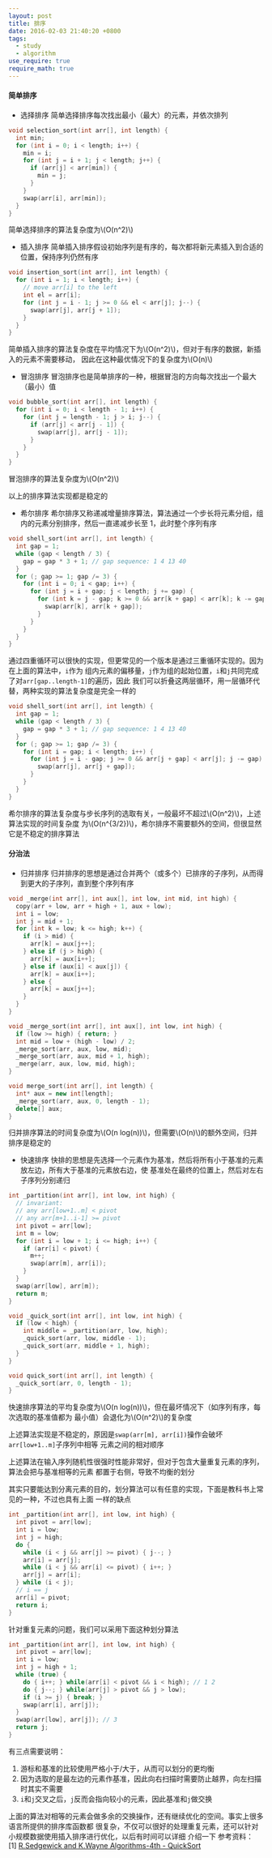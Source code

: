 ```yaml
---
layout: post
title: 排序
date: 2016-02-03 21:40:20 +0800
tags:
  - study
  - algorithm
use_require: true
require_math: true
---
```


#### 简单排序

* 选择排序
简单选择排序每次找出最小（最大）的元素，并依次排列

```cpp
void selection_sort(int arr[], int length) {
  int min;
  for (int i = 0; i < length; i++) {
    min = i;
    for (int j = i + 1; j < length; j++) {
      if (arr[j] < arr[min]) {
        min = j;
      }
    }
    swap(arr[i], arr[min]);
  }
}
```

简单选择排序的算法复杂度为\\(O(n^2)\\)

* 插入排序
简单插入排序假设初始序列是有序的，每次都将新元素插入到合适的位置，保持序列仍然有序

```cpp
void insertion_sort(int arr[], int length) {
  for (int i = 1; i < length; i++) {
    // move arr[i] to the left
    int el = arr[i];
    for (int j = i - 1; j >= 0 && el < arr[j]; j--) {
      swap(arr[j], arr[j + 1]);
    }
  }
}
```

简单插入排序的算法复杂度在平均情况下为\\(O(n^2)\\)，但对于有序的数据，新插入的元素不需要移动，
因此在这种最优情况下的复杂度为\\(O(n)\\)

* 冒泡排序
冒泡排序也是简单排序的一种，根据冒泡的方向每次找出一个最大（最小）值

```cpp
void bubble_sort(int arr[], int length) {
  for (int i = 0; i < length - 1; i++) {
    for (int j = length - 1; j > i; j--) {
      if (arr[j] < arr[j - 1]) {
        swap(arr[j], arr[j - 1]);
      }
    }
  }
}
```

冒泡排序的算法复杂度为\\(O(n^2)\\)

以上的排序算法实现都是稳定的

* 希尔排序
希尔排序又称递减增量排序算法，算法通过一个步长将元素分组，组内的元素分别排序，然后一直递减步长至
1，此时整个序列有序

```cpp
void shell_sort(int arr[], int length) {
  int gap = 1;
  while (gap < length / 3) {
    gap = gap * 3 + 1; // gap sequence: 1 4 13 40
  }
  for (; gap >= 1; gap /= 3) {
    for (int i = 0; i < gap; i++) {
      for (int j = i + gap; j < length; j += gap) {
        for (int k = j - gap; k >= 0 && arr[k + gap] < arr[k]; k -= gap) {
          swap(arr[k], arr[k + gap]);
        }
      }
    }
  }
}
```

通过四重循环可以很快的实现，但更常见的一个版本是通过三重循环实现的。因为在上面的算法中，`i`作为
组内元素的偏移量，`j`作为组的起始位置，`i`和`j`共同完成了对`arr[gap..length-1]`的遍历，因此
我们可以折叠这两层循环，用一层循环代替，两种实现的算法复杂度是完全一样的

```cpp
void shell_sort(int arr[], int length) {
  int gap = 1;
  while (gap < length / 3) {
    gap = gap * 3 + 1; // gap sequence: 1 4 13 40
  }
  for (; gap >= 1; gap /= 3) {
    for (int i = gap; i < length; i++) {
      for (int j = i - gap; j >= 0 && arr[j + gap] < arr[j]; j -= gap) {
        swap(arr[j], arr[j + gap]);
      }
    }
  }
}
```

希尔排序的算法复杂度与步长序列的选取有关，一般最坏不超过\\(O(n^2)\\)，上述算法实现的时间复杂度
为\\(O(n^{3/2})\\)，希尔排序不需要额外的空间，但很显然它是不稳定的排序算法

#### 分治法

* 归并排序
归并排序的思想是通过合并两个（或多个）已排序的子序列，从而得到更大的子序列，直到整个序列有序

```cpp
void _merge(int arr[], int aux[], int low, int mid, int high) {
  copy(arr + low, arr + high + 1, aux + low);
  int i = low;
  int j = mid + 1;
  for (int k = low; k <= high; k++) {
    if (i > mid) {
      arr[k] = aux[j++];
    } else if (j > high) {
      arr[k] = aux[i++];
    } else if (aux[i] < aux[j]) {
      arr[k] = aux[i++];
    } else {
      arr[k] = aux[j++];
    }
  }
}

void _merge_sort(int arr[], int aux[], int low, int high) {
  if (low >= high) { return; }
  int mid = low + (high - low) / 2;
  _merge_sort(arr, aux, low, mid);
  _merge_sort(arr, aux, mid + 1, high);
  _merge(arr, aux, low, mid, high);
}

void merge_sort(int arr[], int length) {
  int* aux = new int[length];
  _merge_sort(arr, aux, 0, length - 1);
  delete[] aux;
}
```

归并排序算法的时间复杂度为\\(O(n log(n))\\)，但需要\\(O(n)\\)的额外空间，归并排序是稳定的

* 快速排序
快排的思想是先选择一个元素作为基准，然后将所有小于基准的元素放左边，所有大于基准的元素放右边，使
基准处在最终的位置上，然后对左右子序列分别递归

```cpp
int _partition(int arr[], int low, int high) {
  // invariant:
  // any arr[low+1..m] < pivot
  // any arr[m+1..i-1] >= pivot
  int pivot = arr[low];
  int m = low;
  for (int i = low + 1; i <= high; i++) {
    if (arr[i] < pivot) {
      m++;
      swap(arr[m], arr[i]);
    }
  }
  swap(arr[low], arr[m]);
  return m;
}

void _quick_sort(int arr[], int low, int high) {
  if (low < high) {
    int middle = _partition(arr, low, high);
    _quick_sort(arr, low, middle - 1);
    _quick_sort(arr, middle + 1, high);
  }
}

void quick_sort(int arr[], int length) {
  _quick_sort(arr, 0, length - 1);
}
```

快速排序算法的平均复杂度为\\(O(n log(n))\\)，但在最坏情况下（如序列有序，每次选取的基准值都为
最小值）会退化为\\(O(n^2)\\)的复杂度

上述算法实现是不稳定的，原因是`swap(arr[m], arr[i])`操作会破坏`arr[low+1..m]`子序列中相等
元素之间的相对顺序

上述算法在输入序列随机性很强时性能非常好，但对于包含大量重复元素的序列，算法会把与基准相等的元素
都置于右侧，导致不均衡的划分

其实只要能达到分离元素的目的，划分算法可以有任意的实现，下面是教科书上常见的一种，不过也具有上面
一样的缺点

```cpp
int _partition(int arr[], int low, int high) {
  int pivot = arr[low];
  int i = low;
  int j = high;
  do {
    while (i < j && arr[j] >= pivot) { j--; }
    arr[i] = arr[j];
    while (i < j && arr[i] <= pivot) { i++; }
    arr[j] = arr[i];
  } while (i < j);
  // i == j
  arr[i] = pivot;
  return i;
}
```

针对重复元素的问题，我们可以采用下面这种划分算法

```cpp
int _partition(int arr[], int low, int high) {
  int pivot = arr[low];
  int i = low;
  int j = high + 1;
  while (true) {
    do { i++; } while(arr[i] < pivot && i < high); // 1 2
    do { j--; } while(arr[j] > pivot && j > low);
    if (i >= j) { break; }
    swap(arr[i], arr[j]);
  }
  swap(arr[low], arr[j]); // 3
  return j;
}
```

有三点需要说明：
1. 游标和基准的比较使用严格小于/大于，从而可以划分的更均衡
2. 因为选取的是最左边的元素作基准，因此向右扫描时需要防止越界，向左扫描时其实不需要
3. `i`和`j`交叉之后，`j`反而会指向较小的元素，因此基准和`j`做交换

上面的算法对相等的元素会做多余的交换操作，还有继续优化的空间。事实上很多语言所提供的排序库函数都
很复杂，不仅可以很好的处理重复元素，还可以针对小规模数据使用插入排序进行优化，以后有时间可以详细
介绍一下
参考资料：  
[1] [R.Sedgewick and K.Wayne Algorithms-4th - QuickSort](https://algs4.cs.princeton.edu/23quicksort/)

